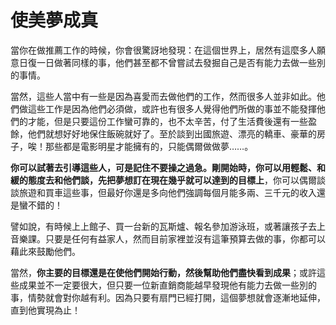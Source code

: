 # 使美夢成真

當你在做推薦工作的時候，你會很驚訝地發現：在這個世界上，居然有這麼多人願意日復一日做著同樣的事，他們甚至都不曾嘗試去發掘自己是否有能力去做一些別的事情。

當然，這些人當中有一些是因為喜愛而去做他們的工作，然而很多人並非如此。他們做這些工作是因為他們必須做，或許也有很多人覺得他們所做的事並不能發揮他們的才能，但是只要這份工作蠻可靠的，也不太辛苦，付了生活費後還有一些盈餘，他們就想好好地保住飯碗就好了。至於談到出國旅遊、漂亮的轎車、豪華的房子，唉！那些都是電影明星才能擁有的，只能偶爾做做夢……。

**你可以試著去引導這些人，可是記住不要操之過急。剛開始時，你可以用輕鬆、和緩的態度去和他們談，先把夢想訂在現在幾乎就可以達到的目標上**，你可以偶爾談談旅遊和買車這些事，但最好你還是多向他們強調每個月能多兩、三千元的收入還是蠻不錯的！

譬如說，有時候上上館子、買一台新的瓦斯爐、報名參加游泳班，或著讓孩子去上音樂課。只要是任何有益家人，然而目前家裡並沒有這筆預算去做的事，你都可以藉此來鼓勵他們。

當然，**你主要的目標還是在使他們開始行動，然後幫助他們盡快看到成果**；或許這些成果並不一定要很大，但只要一位新直銷商能越早發現他有能力去做一些別的事，情勢就會對你越有利。因為只要有扇門已經打開，這個夢想就會逐漸地延伸，直到他實現為止！

